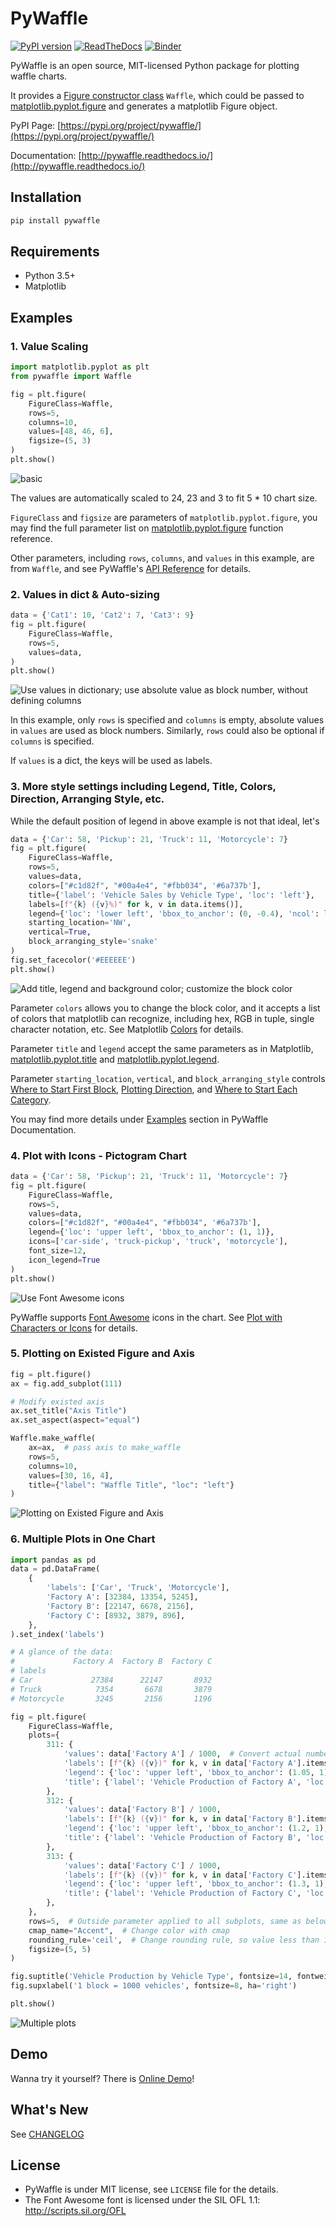 # PyWaffle

[![PyPI version](https://badge.fury.io/py/pywaffle.svg)](https://pypi.org/project/pywaffle/)
[![ReadTheDocs](https://readthedocs.org/projects/pywaffle/badge/?version=latest&style=flat)](http://pywaffle.readthedocs.io/)
[![Binder](https://img.shields.io/badge/run-Online%20Demo-blue)](https://mybinder.org/v2/gh/gyli/PyWaffle/master?filepath=demo.ipynb)

PyWaffle is an open source, MIT-licensed Python package for plotting waffle charts.

It provides a [Figure constructor class](https://matplotlib.org/gallery/subplots_axes_and_figures/custom_figure_class.html) `Waffle`, which could be passed to [matplotlib.pyplot.figure](https://matplotlib.org/api/_as_gen/matplotlib.pyplot.figure.html) and generates a matplotlib Figure object.

PyPI Page: [https://pypi.org/project/pywaffle/](https://pypi.org/project/pywaffle/)

Documentation: [http://pywaffle.readthedocs.io/](http://pywaffle.readthedocs.io/)

## Installation

```python
pip install pywaffle
```

## Requirements

* Python 3.5+
* Matplotlib

## Examples

### 1. Value Scaling

```python
import matplotlib.pyplot as plt
from pywaffle import Waffle
```

```python
fig = plt.figure(
    FigureClass=Waffle, 
    rows=5, 
    columns=10, 
    values=[48, 46, 6],
    figsize=(5, 3)
)
plt.show()
```

![basic](examples/readme/basic.svg)

The values are automatically scaled to 24, 23 and 3 to fit 5 * 10 chart size.

`FigureClass` and `figsize` are parameters of `matplotlib.pyplot.figure`, you may find the full parameter list on [matplotlib.pyplot.figure](https://matplotlib.org/stable/api/_as_gen/matplotlib.pyplot.figure.html) function reference.  

Other parameters, including `rows`, `columns`, and `values` in this example, are from `Waffle`, and see PyWaffle's [API Reference](https://pywaffle.readthedocs.io/en/latest/class.html) for details.

### 2. Values in dict & Auto-sizing

```python
data = {'Cat1': 10, 'Cat2': 7, 'Cat3': 9}
fig = plt.figure(
    FigureClass=Waffle,
    rows=5,
    values=data,
)
plt.show()
```

![Use values in dictionary; use absolute value as block number, without defining columns](examples/readme/absolute_block_numbers.svg)

In this example, only `rows` is specified and `columns` is empty, absolute values in `values` are used as block numbers. Similarly, `rows` could also be optional if `columns` is specified.

If `values` is a dict, the keys will be used as labels.

### 3. More style settings including Legend, Title, Colors, Direction, Arranging Style, etc.

While the default position of legend in above example is not that ideal, let's 

```python
data = {'Car': 58, 'Pickup': 21, 'Truck': 11, 'Motorcycle': 7}
fig = plt.figure(
    FigureClass=Waffle,
    rows=5,
    values=data,
    colors=["#c1d82f", "#00a4e4", "#fbb034", '#6a737b'],
    title={'label': 'Vehicle Sales by Vehicle Type', 'loc': 'left'},
    labels=[f"{k} ({v}%)" for k, v in data.items()],
    legend={'loc': 'lower left', 'bbox_to_anchor': (0, -0.4), 'ncol': len(data), 'framealpha': 0},
    starting_location='NW',
    vertical=True,
    block_arranging_style='snake'
)
fig.set_facecolor('#EEEEEE')
plt.show()
```

![Add title, legend and background color; customize the block color](examples/readme/title_and_legend.svg)

Parameter `colors` allows you to change the block color, and it accepts a list of colors that matplotlib can recognize, including hex, RGB in tuple, single character notation, etc. See Matplotlib [Colors](https://matplotlib.org/stable/tutorials/colors/colors.html#specifying-colors) for details. 

Parameter `title` and `legend` accept the same parameters as in Matplotlib, [matplotlib.pyplot.title](https://matplotlib.org/stable/api/_as_gen/matplotlib.pyplot.title.html) and [matplotlib.pyplot.legend](https://matplotlib.org/stable/api/_as_gen/matplotlib.pyplot.legend.html).

Parameter `starting_location`, `vertical`, and `block_arranging_style` controls [Where to Start First Block](https://pywaffle.readthedocs.io/en/latest/examples/block_shape_spacing_location_direction_and_style.html#where-to-start-first-block), [Plotting Direction](https://pywaffle.readthedocs.io/en/latest/examples/block_shape_spacing_location_direction_and_style.html#plotting-direction), and [Where to Start Each Category](https://pywaffle.readthedocs.io/en/latest/examples/block_shape_spacing_location_direction_and_style.html#where-to-start-each-category). 

You may find more details under [Examples](https://pywaffle.readthedocs.io/en/latest/examples.html) section in PyWaffle Documentation. 

### 4. Plot with Icons - Pictogram Chart

```python
data = {'Car': 58, 'Pickup': 21, 'Truck': 11, 'Motorcycle': 7}
fig = plt.figure(
    FigureClass=Waffle,
    rows=5,
    values=data,
    colors=["#c1d82f", "#00a4e4", "#fbb034", '#6a737b'],
    legend={'loc': 'upper left', 'bbox_to_anchor': (1, 1)},
    icons=['car-side', 'truck-pickup', 'truck', 'motorcycle'],
    font_size=12,
    icon_legend=True
)
plt.show()
```
    
![Use Font Awesome icons](examples/readme/fontawesome.svg)

PyWaffle supports [Font Awesome](https://fontawesome.com/) icons in the chart. See [Plot with Characters or Icons](https://pywaffle.readthedocs.io/en/latest/examples/plot_with_characters_or_icons.html) for details.

### 5. Plotting on Existed Figure and Axis

```python
fig = plt.figure()
ax = fig.add_subplot(111)

# Modify existed axis
ax.set_title("Axis Title")
ax.set_aspect(aspect="equal")

Waffle.make_waffle(
    ax=ax,  # pass axis to make_waffle
    rows=5, 
    columns=10, 
    values=[30, 16, 4], 
    title={"label": "Waffle Title", "loc": "left"}
)
```

![Plotting on Existed Figure and Axis](examples/readme/existed_axis.svg)

### 6. Multiple Plots in One Chart

```python
import pandas as pd
data = pd.DataFrame(
    {
        'labels': ['Car', 'Truck', 'Motorcycle'],
        'Factory A': [32384, 13354, 5245],
        'Factory B': [22147, 6678, 2156],
        'Factory C': [8932, 3879, 896],
    },
).set_index('labels')

# A glance of the data:
#             Factory A  Factory B  Factory C
# labels
# Car             27384      22147       8932
# Truck            7354       6678       3879
# Motorcycle       3245       2156       1196

fig = plt.figure(
    FigureClass=Waffle,
    plots={
        311: {
            'values': data['Factory A'] / 1000,  # Convert actual number to a reasonable block number
            'labels': [f"{k} ({v})" for k, v in data['Factory A'].items()],
            'legend': {'loc': 'upper left', 'bbox_to_anchor': (1.05, 1), 'fontsize': 8},
            'title': {'label': 'Vehicle Production of Factory A', 'loc': 'left', 'fontsize': 12}
        },
        312: {
            'values': data['Factory B'] / 1000,
            'labels': [f"{k} ({v})" for k, v in data['Factory B'].items()],
            'legend': {'loc': 'upper left', 'bbox_to_anchor': (1.2, 1), 'fontsize': 8},
            'title': {'label': 'Vehicle Production of Factory B', 'loc': 'left', 'fontsize': 12}
        },
        313: {
            'values': data['Factory C'] / 1000,
            'labels': [f"{k} ({v})" for k, v in data['Factory C'].items()],
            'legend': {'loc': 'upper left', 'bbox_to_anchor': (1.3, 1), 'fontsize': 8},
            'title': {'label': 'Vehicle Production of Factory C', 'loc': 'left', 'fontsize': 12}
        },
    },
    rows=5,  # Outside parameter applied to all subplots, same as below
    cmap_name="Accent",  # Change color with cmap
    rounding_rule='ceil',  # Change rounding rule, so value less than 1000 will still have at least 1 block
    figsize=(5, 5)
)

fig.suptitle('Vehicle Production by Vehicle Type', fontsize=14, fontweight='bold')
fig.supxlabel('1 block = 1000 vehicles', fontsize=8, ha='right')

plt.show()
```
    
![Multiple plots](examples/readme/multiple_plots.svg)

## Demo

Wanna try it yourself? There is [Online Demo](https://mybinder.org/v2/gh/gyli/PyWaffle/master?filepath=demo.ipynb)!

## What's New

See [CHANGELOG](CHANGELOG.md)

## License

* PyWaffle is under MIT license, see `LICENSE` file for the details.
* The Font Awesome font is licensed under the SIL OFL 1.1: http://scripts.sil.org/OFL
